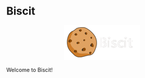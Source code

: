 # Biscit
<div style="text-align:center"><img src="logo.gif" alt="Biscit logo" width="200" /></div>

Welcome to Biscit!
